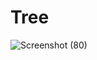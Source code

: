 # Tree

![Screenshot (80)](https://github.com/Amrutakalekar-09/Tree/assets/162716699/0263d703-f796-466b-bc58-bb71620f7b9d)
